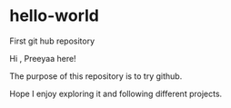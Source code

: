 # hello-world
First git hub repository

Hi , Preeyaa here!

The purpose of this repository is to try github.

Hope I enjoy exploring it and following different projects.
